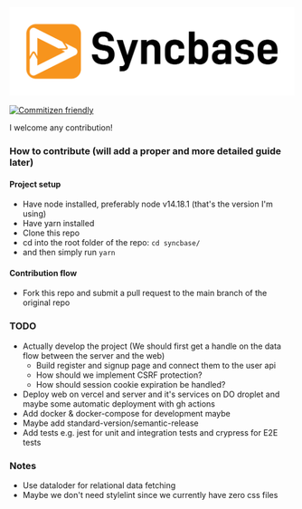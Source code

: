 <p align="center">
  <a href="http://syncbase.tv">
    <img src="logo.svg">
  </a>
</p>

[![Commitizen friendly](https://img.shields.io/badge/commitizen-friendly-brightgreen.svg)](http://commitizen.github.io/cz-cli/)

I welcome any contribution!

### How to contribute (will add a proper and more detailed guide later)

#### Project setup

- Have node installed, preferably node v14.18.1 (that's the version I'm using)
- Have yarn installed
- Clone this repo
- cd into the root folder of the repo: `cd syncbase/`
- and then simply run `yarn`

#### Contribution flow

- Fork this repo and submit a pull request to the main branch of the original repo

### TODO

- Actually develop the project (We should first get a handle on the data flow between the server and the web)
  - Build register and signup page and connect them to the user api
  - How should we implement CSRF protection?
  - How should session cookie expiration be handled?
- Deploy web on vercel and server and it's services on DO droplet and maybe some automatic deployment with gh actions
- Add docker & docker-compose for development maybe
- Maybe add standard-version/semantic-release
- Add tests e.g. jest for unit and integration tests and crypress for E2E tests

### Notes

- Use dataloder for relational data fetching
- Maybe we don't need stylelint since we currently have zero css files
